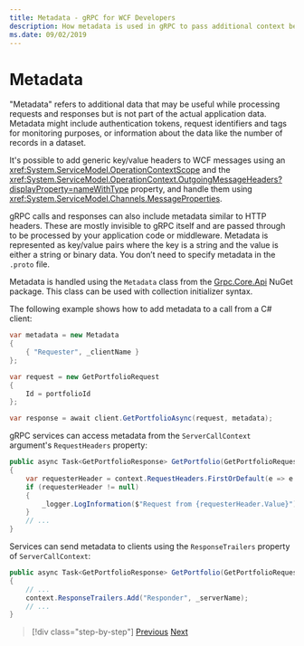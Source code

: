 ```yaml
---
title: Metadata - gRPC for WCF Developers
description: How metadata is used in gRPC to pass additional context between clients and servers
ms.date: 09/02/2019
---
```


# Metadata

"Metadata" refers to additional data that may be useful while processing requests and responses but is not part of the actual application data. Metadata might include authentication tokens, request identifiers and tags for monitoring purposes, or information about the data like the number of records in a dataset.

It's possible to add generic key/value headers to WCF messages using an <xref:System.ServiceModel.OperationContextScope> and the <xref:System.ServiceModel.OperationContext.OutgoingMessageHeaders?displayProperty=nameWithType> property, and handle them using <xref:System.ServiceModel.Channels.MessageProperties>.

gRPC calls and responses can also include metadata similar to HTTP headers. These are mostly invisible to gRPC itself and are passed through to be processed by your application code or middleware. Metadata is represented as key/value pairs where the key is a string and the value is either a string or binary data. You don’t need to specify metadata in the `.proto` file.

Metadata is handled using the `Metadata` class from the [Grpc.Core.Api](https://www.nuget.org/packages/Grpc.Core.Api/) NuGet package. This class can be used with collection initializer syntax.

The following example shows how to add metadata to a call from a C# client:

```csharp
var metadata = new Metadata
{
    { "Requester", _clientName }
};

var request = new GetPortfolioRequest
{
    Id = portfolioId
};

var response = await client.GetPortfolioAsync(request, metadata);
```

gRPC services can access metadata from the `ServerCallContext` argument's `RequestHeaders` property:

```csharp
public async Task<GetPortfolioResponse> GetPortfolio(GetPortfolioRequest request, ServerCallContext context)
{
    var requesterHeader = context.RequestHeaders.FirstOrDefault(e => e.Key == "Requester");
    if (requesterHeader != null)
    {
        _logger.LogInformation($"Request from {requesterHeader.Value}");
    }
    // ...
}
```

Services can send metadata to clients using the `ResponseTrailers` property of `ServerCallContext`:

```csharp
public async Task<GetPortfolioResponse> GetPortfolio(GetPortfolioRequest request, ServerCallContext context)
{
    // ...
    context.ResponseTrailers.Add("Responder", _serverName);
    // ...
}
```

>[!div class="step-by-step"]
>[Previous](rpc-types.md)
>[Next](error-handling.md)
